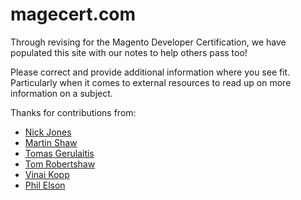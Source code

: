 magecert.com
=========

Through revising for the Magento Developer Certification, we have populated this site with our notes to help others pass too!

Please correct and provide additional information where you see fit.  Particularly when it comes to external resources to read up on more information on a subject.

Thanks for contributions from:

- [Nick Jones](http://twitter.com/nickj89)
- [Martin Shaw](http://twitter.com/shawtobot)
- [Tomas Gerulaitis](http://twitter.com/tgerulaitis)
- [Tom Robertshaw](http://twitter.com/bobbyshaw)
- [Vinai Kopp](http://twitter.com/vinaikopp)
- [Phil Elson](http://twitter.com/phil_elson)

